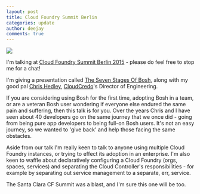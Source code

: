 ```yaml
---
layout: post
title: Cloud Foundry Summit Berlin
categories: update
author: deejay
comments: true
---
```

<img src="/images/blog/cfsummit_splash.png" class="fit image">

I'm talking at [Cloud Foundry Summit Berlin 2015](http://berlin2015.cfsummit.com/) - please do feel free to stop me for a chat!

I'm giving a presentation called [The Seven Stages Of Bosh](http://cfsummiteu2015.sched.org/event/41eac05623fff1f608972a6b5dde4bfe), along with my good pal [Chris Hedley](https://twitter.com/cghsystems), [CloudCredo](http://www.cloudcredo.com)'s Director of Engineering.

<!--more-->

If you are considering using Bosh for the first time, adopting Bosh in a team, or are a veteran Bosh user wondering if everyone else endured the same pain and suffering, then this talk is for you. Over the years Chris and I have seen about 40 developers go on the same journey that we once did - going from being pure app developers to being full-on Bosh users. It's not an easy journey, so we wanted to 'give back' and help those facing the same obstacles.

Aside from our talk I'm really keen to talk to anyone using multiple Cloud Foundry instances, or trying to effect its adoption in an enterprise. I'm also keen to waffle about declaratively configuring a Cloud Foundry (orgs, spaces, services) and separating the Cloud Controller's responsibilities - for example by separating out service management to a separate, err, service.

The Santa Clara CF Summit was a blast, and I'm sure this one will be too.
